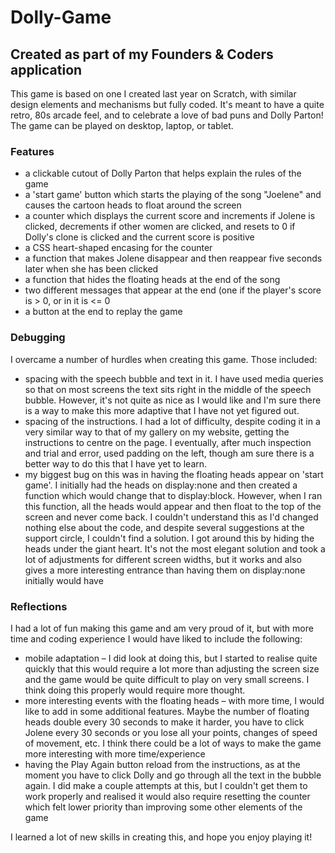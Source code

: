 # Dolly-Game
## Created as part of my Founders & Coders application

This game is based on one I created last year on Scratch, with similar design elements and mechanisms but fully coded. It's meant to have a quite retro, 80s arcade feel, and to celebrate a love of bad puns and Dolly Parton! The game can be played on desktop, laptop, or tablet.

### Features

- a clickable cutout of Dolly Parton that helps explain the rules of the game
- a 'start game' button which starts the playing of the song "Joelene" and causes the cartoon heads to float around the screen
- a counter which displays the current score and increments if Jolene is clicked, decrements if other women are clicked, and resets to 0 if Dolly's clone is clicked and the current score is positive
- a CSS heart-shaped encasing for the counter
- a function that makes Jolene disappear and then reappear five seconds later when she has been clicked
- a function that hides the floating heads at the end of the song
- two different messages that appear at the end (one if the player's score is > 0, or in it is <= 0
- a button at the end to replay the game

### Debugging

I overcame a number of hurdles when creating this game. Those included:

- spacing with the speech bubble and text in it. I have used media queries so that on most screens the text sits right in the middle of the speech bubble. However, it's not quite as nice as I would like and I'm sure there is a way to make this more adaptive that I have not yet figured out.
- spacing of the instructions. I had a lot of difficulty, despite coding it in a very similar way to that of my gallery on my website, getting the instructions to centre on the page. I eventually, after much inspection and trial and error, used padding on the left, though am sure there is a better way to do this that I have yet to learn.
- my biggest bug on this was in having the floating heads appear on 'start game'. I initially had the heads on display:none and then created a function which would change that to display:block. However, when I ran this function, all the heads would appear and then float to the top of the screen and never come back. I couldn't understand this as I'd changed nothing else about the code, and despite several suggestions at the support circle, I couldn't find a solution. I got around this by hiding the heads under the giant heart. It's not the most elegant solution and took a lot of adjustments for different screen widths, but it works and also gives a more interesting entrance than having them on display:none initially would have

### Reflections

I had a lot of fun making this game and am very proud of it, but with more time and coding experience I would have liked to include the following:

- mobile adaptation – I did look at doing this, but I started to realise quite quickly that this would require a lot more than adjusting the screen size and the game would be quite difficult to play on very small screens. I think doing this properly would require more thought.
- more interesting events with the floating heads – with more time, I would like to add in some additional features. Maybe the number of floating heads double every 30 seconds to make it harder, you have to click Jolene every 30 seconds or you lose all your points, changes of speed of movement, etc. I think there could be a lot of ways to make the game more interesting with more time/experience
- having the Play Again button reload from the instructions, as at the moment you have to click Dolly and go through all the text in the bubble again. I did make a couple attempts at this, but I couldn't get them to work properly and realised it would also require resetting the counter which felt lower priority than improving some other elements of the game

I learned a lot of new skills in creating this, and hope you enjoy playing it!

